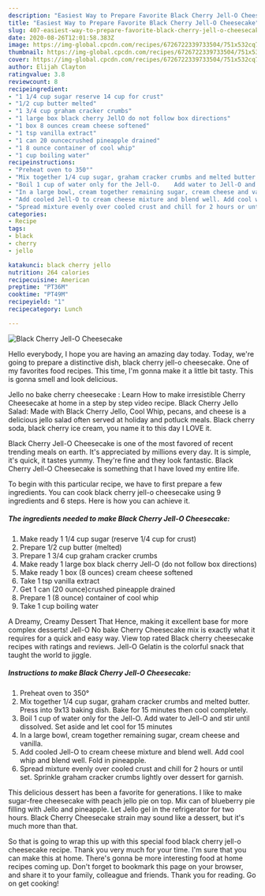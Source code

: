 ```yaml
---
description: "Easiest Way to Prepare Favorite Black Cherry Jell-O Cheesecake"
title: "Easiest Way to Prepare Favorite Black Cherry Jell-O Cheesecake"
slug: 407-easiest-way-to-prepare-favorite-black-cherry-jell-o-cheesecake
date: 2020-08-26T12:01:58.383Z
image: https://img-global.cpcdn.com/recipes/6726722339733504/751x532cq70/black-cherry-jell-o-cheesecake-recipe-main-photo.jpg
thumbnail: https://img-global.cpcdn.com/recipes/6726722339733504/751x532cq70/black-cherry-jell-o-cheesecake-recipe-main-photo.jpg
cover: https://img-global.cpcdn.com/recipes/6726722339733504/751x532cq70/black-cherry-jell-o-cheesecake-recipe-main-photo.jpg
author: Elijah Clayton
ratingvalue: 3.8
reviewcount: 8
recipeingredient:
- "1 1/4 cup sugar reserve 14 cup for crust"
- "1/2 cup butter melted"
- "1 3/4 cup graham cracker crumbs"
- "1 large box black cherry JellO do not follow box directions"
- "1 box 8 ounces cream cheese softened"
- "1 tsp vanilla extract"
- "1 can 20 ouncecrushed pineapple drained"
- "1 8 ounce container of cool whip"
- "1 cup boiling water"
recipeinstructions:
- "Preheat oven to 350°"
- "Mix together 1/4 cup sugar, graham cracker crumbs and melted butter. Press into 9x13 baking dish. Bake for 15 minutes then cool completely."
- "Boil 1 cup of water only for the Jell-O.    Add water to Jell-O and stir until dissolved. Set aside and let cool for 15 minutes"
- "In a large bowl, cream together remaining sugar, cream cheese and vanilla."
- "Add cooled Jell-O to cream cheese mixture and blend well. Add cool whip and blend well. Fold in pineapple."
- "Spread mixture evenly over cooled crust and chill for 2 hours or until set. Sprinkle graham cracker crumbs lightly over dessert for garnish."
categories:
- Recipe
tags:
- black
- cherry
- jello

katakunci: black cherry jello 
nutrition: 264 calories
recipecuisine: American
preptime: "PT36M"
cooktime: "PT49M"
recipeyield: "1"
recipecategory: Lunch

---
```



![Black Cherry Jell-O Cheesecake](https://img-global.cpcdn.com/recipes/6726722339733504/751x532cq70/black-cherry-jell-o-cheesecake-recipe-main-photo.jpg)

Hello everybody, I hope you are having an amazing day today. Today, we're going to prepare a distinctive dish, black cherry jell-o cheesecake. One of my favorites food recipes. This time, I'm gonna make it a little bit tasty. This is gonna smell and look delicious.

Jello no bake cherry cheesecake : Learn How to make irresistible Cherry Cheesecake at home in a step by step video recipe. Black Cherry Jello Salad: Made with Black Cherry Jello, Cool Whip, pecans, and cheese is a delicious jello salad often served at holiday and potluck meals. Black cherry soda, black cherry ice cream, you name it to this day I LOVE it.

Black Cherry Jell-O Cheesecake is one of the most favored of recent trending meals on earth. It's appreciated by millions every day. It is simple, it's quick, it tastes yummy. They're fine and they look fantastic. Black Cherry Jell-O Cheesecake is something that I have loved my entire life.


To begin with this particular recipe, we have to first prepare a few ingredients. You can cook black cherry jell-o cheesecake using 9 ingredients and 6 steps. Here is how you can achieve it.

<!--inarticleads1-->

##### The ingredients needed to make Black Cherry Jell-O Cheesecake:

1. Make ready 1 1/4 cup sugar (reserve 1/4 cup for crust)
1. Prepare 1/2 cup butter (melted)
1. Prepare 1 3/4 cup graham cracker crumbs
1. Make ready 1 large box black cherry Jell-O (do not follow box directions)
1. Make ready 1 box (8 ounces) cream cheese softened
1. Take 1 tsp vanilla extract
1. Get 1 can (20 ounce)crushed pineapple drained
1. Prepare 1 (8 ounce) container of cool whip
1. Take 1 cup boiling water


A Dreamy, Creamy Dessert That Hence, making it excellent base for more complex desserts! Jell-O No bake Cherry Cheesecake mix is exactly what it requires for a quick and easy way. View top rated Black cherry cheesecake recipes with ratings and reviews. Jell-O Gelatin is the colorful snack that taught the world to jiggle. 

<!--inarticleads2-->

##### Instructions to make Black Cherry Jell-O Cheesecake:

1. Preheat oven to 350°
1. Mix together 1/4 cup sugar, graham cracker crumbs and melted butter. Press into 9x13 baking dish. Bake for 15 minutes then cool completely.
1. Boil 1 cup of water only for the Jell-O.    Add water to Jell-O and stir until dissolved. Set aside and let cool for 15 minutes
1. In a large bowl, cream together remaining sugar, cream cheese and vanilla.
1. Add cooled Jell-O to cream cheese mixture and blend well. Add cool whip and blend well. Fold in pineapple.
1. Spread mixture evenly over cooled crust and chill for 2 hours or until set. Sprinkle graham cracker crumbs lightly over dessert for garnish.


This delicious dessert has been a favorite for generations. I like to make sugar-free cheesecake with peach jello pie on top. Mix can of blueberry pie filling with Jello and pineapple. Let Jello gel in the refrigerator for two hours. Black Cherry Cheesecake strain may sound like a dessert, but it&#39;s much more than that. 

So that is going to wrap this up with this special food black cherry jell-o cheesecake recipe. Thank you very much for your time. I'm sure that you can make this at home. There's gonna be more interesting food at home recipes coming up. Don't forget to bookmark this page on your browser, and share it to your family, colleague and friends. Thank you for reading. Go on get cooking!
